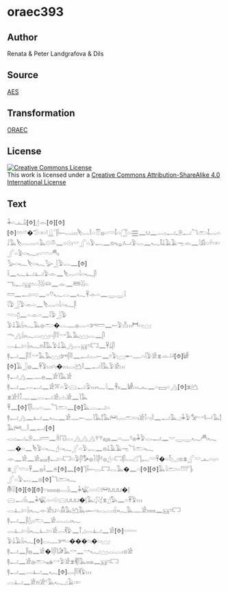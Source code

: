 # oraec393

## Author

Renata & Peter Landgrafova & Dils

## Source

[AES](https://github.com/simondschweitzer/aes)

## Transformation

[ORAEC](https://oraec.github.io/)

## License

<a rel="license" href="http://creativecommons.org/licenses/by-sa/4.0/"><img alt="Creative Commons License" style="border-width:0" src="https://i.creativecommons.org/l/by-sa/4.0/88x31.png" /></a><br />This work is licensed under a <a rel="license" href="http://creativecommons.org/licenses/by-sa/4.0/">Creative Commons Attribution-ShareAlike 4.0 International License</a>

## Text

𓇓𓏏𓊵𓏙[⯑]𓊨𓁹[⯑][⯑][⯑]𓏌𓏌𓃿�𓅿𓏒𓍱𓋲𓊹𓌢𓍿𓂋𓏥𓌸𓂋𓎛𓏏𓎯𓐍𓏏𓎟𓄤𓏏𓃂𓏏𓈗𓈖𓂓𓈖𓂋𓊪𓂝𓄂𓂝𓆓𓂧𓄤𓂋𓏏𓄙𓅓𓌸𓂋𓂋𓏏𓅓𓇳𓌨𓈖𓏏𓇳𓏤𓎟𓂾𓏏𓅱𓉻𓈖𓊖𓆌𓂤𓅱𓂋𓈖𓆑𓄤𓍑𓄿𓄿𓁸𓁹𓈖𓇋𓀁𓏏𓏐𓏒<br>
𓂾𓏏𓅱𓏏𓆑𓊪𓏏𓎟𓏏𓄪𓏤<br>
𓅭𓏏𓆑𓌸𓏏𓆑𓅬𓃀𓅱𓂋𓈖[⯑]<br>
𓌢𓈖𓆑𓂞𓂞𓅱𓁹𓈖𓌸𓂋𓏏𓇋𓏏𓆑𓋴<br>
𓄓𓏤𓂝𓄚𓏌𓏏𓍘𓇋𓇋𓆛𓈖𓁹𓈖𓆷𓇋𓇋𓏏<br>
𓏠𓈖𓂝𓏏𓂑𓈖𓏏𓄣𓆑𓂋𓈖𓆑𓋹𓁹𓏏𓈖𓇾𓇾𓇋<br>
𓇋𓅱𓃀𓅱𓁹𓏏𓈖𓌸𓂋𓏏𓇋𓏏𓆑𓋴<br>
𓎟𓏏𓉺𓈖𓏏𓁹𓏏𓈖𓇋𓅱𓃀𓅱<br>
𓅱𓍑𓄿𓍛𓏤𓆑𓅓𓐍𓂧�𓂋𓊃𓐍𓂋𓏏𓀒𓏠𓈖𓍿𓅱𓀭𓏥𓋫𓏏𓈉<br>
𓄭𓂻𓍛𓏤𓆑𓂋𓈉𓏏𓋴𓎝𓎡𓅓𓅓𓈉𓂋𓈖𓋴<br>
𓂋𓂞𓏏𓍛𓏤𓆑𓁶𓄤𓅓𓅱𓍑𓄿𓂻𓂋𓄚𓏌𓉐𓈖𓋹𓍑𓋴<br>
𓊢𓂝𓈖𓋴𓎝𓎡𓅓𓅓𓈉𓀒𓋴𓎛𓈖𓂝𓂋𓍿𓈖𓏌𓅱𓈉𓄡𓊃𓏏𓇋𓅱𓀀𓁷𓁹𓄖[⯑]𓀎<br>
[⯑]𓄿𓃀𓐍𓈖𓋹𓅱𓏥𓏌𓏤�𓏥𓂋𓂚𓎛𓈖𓂝𓌙𓅓𓅱𓀀𓏥<br>
𓊢𓂝𓂻𓈖𓊃𓐍𓈖𓀀𓌙𓅓𓀀<br>
𓊢𓂝𓈖𓂋𓂝𓈖𓀀𓎁𓏏𓅱𓈍𓂝𓅱𓏥𓆑𓇋𓈖𓋹𓏤𓏤𓈖𓀎𓏥𓂜𓈖𓏏𓈙𓏏𓂻[⯑]𓁷𓂚<br>
𓁷𓀀𓎛𓎿𓊃𓈖𓂋𓂝𓀀𓐟𓀀𓈖𓌙𓅓<br>
𓋹𓈖[⯑]𓄊𓋴𓂋𓏏𓊃𓆓𓂧𓈖[⯑]𓅓𓐙𓂝𓏏<br>
𓊢𓂝𓂻𓈖𓂞𓈖𓆑𓈖𓀀𓊃𓍿𓊃𓌙𓅓𓌀𓅓𓋞𓂋𓂧𓏏𓏤𓀀𓌐𓏏𓏤𓎛𓈖𓂝𓅓𓈎𓇓𓅱𓅡𓎡𓂡𓅓𓌀𓅓𓋞𓈒𓈒𓈒𓎛𓈖𓂝[⯑]<br>
𓂋𓊪𓂝𓄂𓂝𓏠𓈖𓋸𓉔𓂋𓂻𓂻𓂻𓐥𓈐𓈖𓏏𓊃𓍊𓐍𓇓𓅱𓂋𓂝𓈖𓎟𓇾𓇾𓆑𓄫𓆑𓊃�𓏏𓈖𓌸𓅱𓏏𓆑𓊨𓏏𓆑𓂾𓏏𓅱𓉻𓈖𓊖𓍑𓄿𓄿𓁸𓆓𓂧𓆑<br>
𓁹𓈖𓀀𓈖𓀀𓈘𓊢𓂝𓏏𓉐𓏏𓅱𓋴𓅜𓐍𓍘𓇋𓋴𓍊𓐍𓊨𓏏𓉐𓋴𓂋𓊍𓊹𓉻𓎟𓋹�𓏏𓍋𓈋𓊖𓁷𓂾𓎟𓊵𓏏𓊪𓏏𓁷𓂾𓎟𓏏𓋹𓈖𓐍𓌢𓈖𓂉[⯑]𓈖[⯑]𓊹𓌢𓍿𓂋𓉐𓂋𓅓�𓈖𓏏[⯑][⯑]𓅓𓇋𓂧𓏏𓇲𓊹𓏤<br>
𓂾𓏏𓅱𓉻𓈖𓊖[⯑]𓆓𓂧𓆑<br>
𓄟𓇋𓇋[⯑][⯑][⯑]𓎆𓎆𓏤𓏤𓏤𓏤𓏤𓏤𓏤𓐍𓂋𓍛𓏤𓈖𓇓𓆤𓏏𓏏𓇳𓋞𓂓𓂓𓂓�𓊤<br>
𓈍𓂝𓍛𓏤𓈖𓇓𓆤𓏏𓏏𓇳𓈍𓂓𓂓𓂓�𓊤𓅓𓋑𓋔𓁷𓊨𓅃𓈖𓏏𓋹𓅱𓏥<br>
𓂋𓂞𓏏𓍛𓏤𓆑𓁹𓀀𓂓𓏏𓀋𓅓𓂚𓅓𓆱𓏏𓏤𓂋𓐛𓏤𓍛𓏤𓆑𓅓𓊃𓀀𓏤𓏤𓏤𓏤𓏤𓏤𓏤𓈖𓄚𓏌𓉐<br>
𓊢𓂝𓈖𓋴𓇮𓊪𓂧𓈖𓀀𓂋𓐛𓏤𓆑<br>
𓂋𓂞𓏏𓍛𓏤𓆑𓂞𓏏𓀀𓂋𓌞𓅱𓈖𓋾𓈎𓂋𓂞𓈖𓀀[⯑]𓎆𓎆𓎆𓎆𓎆𓎆<br>
𓅱𓍑𓄿𓍛𓏤𓆑[⯑]𓂋𓊃𓀒𓏏���𓏌𓏤�𓏏𓈉<br>
𓊢𓂝𓈖𓋴𓐍𓈖𓀀�𓎛𓋴𓌙𓀏𓅓𓎡𓈖𓎡𓆑𓈉𓂋𓐛𓏤𓊖𓀀<br>
𓊢𓂝𓈖𓀀𓐍𓂧𓊛𓎡𓅱𓀀𓁷𓌞𓋴𓅓𓏤𓏤𓏤𓏤𓏤𓏤𓈖𓄚𓏌𓉐<br>
𓊢𓂝𓈖𓂋𓂞𓈖𓆑[⯑]𓂋𓋴𓌉𓌞𓅱𓏥<br>
𓂋𓂞𓈖𓀀𓁶𓀀𓍢𓅓𓆑𓈎𓄿𓏒<br>
